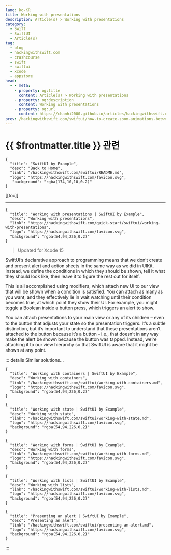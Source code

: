 ```yaml
---
lang: ko-KR
title: Working with presentations
description: Article(s) > Working with presentations
category:
  - Swift
  - SwiftUI
  - Article(s)
tag: 
  - blog
  - hackingwithswift.com
  - crashcourse
  - swift
  - swiftui
  - xcode
  - appstore
head:
  - - meta:
    - property: og:title
      content: Article(s) > Working with presentations
    - property: og:description
      content: Working with presentations
    - property: og:url
      content: https://chanhi2000.github.io/articles/hackingwithswift.com/swiftui/working-with-presentations.html
prev: /hackingwithswift.com/swiftui/how-to-create-zoom-animations-between-views.md
---
```


# {{ $frontmatter.title }} 관련

```component VPCard
{
  "title": "SwiftUI by Example",
  "desc": "Back to Home",
  "link": "/hackingwithswift.com/swiftui/README.md",
  "logo": "https://hackingwithswift.com/favicon.svg",
   "background": "rgba(174,10,10,0.2)"
}
```

[[toc]]

---

```component VPCard
{
  "title": "Working with presentations | SwiftUI by Example",
  "desc": "Working with presentations",
  "link": "https://hackingwithswift.com/quick-start/swiftui/working-with-presentations",
  "logo": "https://hackingwithswift.com/favicon.svg",
  "background": "rgba(54,94,226,0.2)"
}
```

> Updated for Xcode 15

SwiftUI’s declarative approach to programming means that we don’t create and present alert and action sheets in the same way as we did in UIKit. Instead, we define the conditions in which they should be shown, tell it what they should look like, then leave it to figure the rest out for itself.

This is all accomplished using modifiers, which attach new UI to our view that will be shown when a condition is satisfied. You can attach as many as you want, and they effectively lie in wait watching until their condition becomes true, at which point they show their UI. For example, you might toggle a Boolean inside a button press, which triggers an alert to show.

You can attach presentations to your main view or any of its children – even to the button that adjusts your state so the presentation triggers. It’s a subtle distinction, but it’s important to understand that these presentations aren’t attached to the button because it’s a button – i.e., that doesn’t in any way make the alert be shown because the button was tapped. Instead, we’re attaching it to our view hierarchy so that SwiftUI is aware that it might be shown at any point.


::: details Similar solutions…

```component VPCard
{
  "title": "Working with containers | SwiftUI by Example",
  "desc": "Working with containers",
  "link": "/hackingwithswift.com/swiftui/working-with-containers.md",
  "logo": "https://hackingwithswift.com/favicon.svg",
  "background": "rgba(54,94,226,0.2)"
}
```

```component VPCard
{
  "title": "Working with state | SwiftUI by Example",
  "desc": "Working with state",
  "link": "/hackingwithswift.com/swiftui/working-with-state.md",
  "logo": "https://hackingwithswift.com/favicon.svg",
  "background": "rgba(54,94,226,0.2)"
}
```

```component VPCard
{
  "title": "Working with forms | SwiftUI by Example",
  "desc": "Working with forms",
  "link": "/hackingwithswift.com/swiftui/working-with-forms.md",
  "logo": "https://hackingwithswift.com/favicon.svg",
  "background": "rgba(54,94,226,0.2)"
}
```

```component VPCard
{
  "title": "Working with lists | SwiftUI by Example",
  "desc": "Working with lists",
  "link": "/hackingwithswift.com/swiftui/working-with-lists.md",
  "logo": "https://hackingwithswift.com/favicon.svg",
  "background": "rgba(54,94,226,0.2)"
}
```

```component VPCard
{
  "title": "Presenting an alert | SwiftUI by Example",
  "desc": "Presenting an alert",
  "link": "/hackingwithswift.com/swiftui/presenting-an-alert.md",
  "logo": "https://hackingwithswift.com/favicon.svg",
  "background": "rgba(54,94,226,0.2)"
}
```

:::

